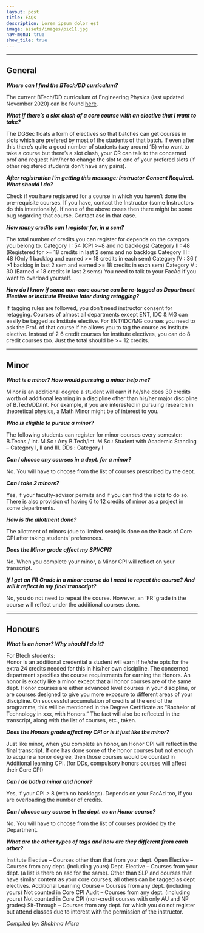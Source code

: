 ```yaml
---
layout: post
title: FAQs
description: Lorem ipsum dolor est
image: assets/images/pic11.jpg
nav-menu: true
show_tile: true
---
```



<hr>
<h2>General</h2>
		    
<b><i>Where can I find the BTech/DD curriculum?</i></b>

The current BTech/DD curriculum of Engineering Physics (last updated November 2020) can be found [here](https://www.phy.iitb.ac.in/en/current-students/resources).

<b><i>What if there’s a slot clash of a core course with an elective that I want to take?</i></b>

The DGSec floats a form of electives so that batches can get courses in slots which are prefered by most of the students of that batch.
If even after this there’s quite a good number of students (say around 15) who want to take a course but there’s a slot clash, your CR can talk to the concerned prof and request him/her to change the slot to one of your prefered slots (if other registered students don’t have any pains).

<b><i>After registration I’m getting this message: Instructor Consent Required. What should I do?</i></b>

Check if you have registered for a course in which you haven’t done the pre-requisite courses. If you have, contact the Instructor (some Instructors do this intentionally). 
If none of the above cases then there might be some bug regarding that course. Contact asc in that case.

<b><i>How many credits can I register for, in a sem?</i></b>

The total number of credits you can register for depends on the category you belong to.
Category I : 54 (CPI >=8 and no backlogs)
Category II : 48 (Registered for >= 18 credits in last 2 sems and no backlogs
Category III : 48 (Only 1 backlog and earned >= 18 credits  in each sem)
Category IV : 36 ( >1 backlog in last 2 sem and earned >= 18 credits  in each sem)
Category V : 30 (Earned < 18 credits  in last 2 sems)
You need to talk to your FacAd if you want to overload yourself.

<b><i>How do I know if some non-core course can be re-tagged as Department Elective or Institute Elective later during retagging?</b></i>

If tagging rules are followed, you don’t need instructor consent for retagging. 
Courses of almost all departments except ENT, IDC & MG can easily be tagged as Institute elective. For ENT/IDC/MG courses you need to ask the Prof. of that course if he allows you to tag the course as Institute elective.
Instead of 2 6 credit courses for institute electives, you can do 8 credit courses too. Just the total should be >= 12 credits.


<hr>
<h2>Minor</h2>

<b><i>What is a minor? How would pursuing a minor help me?</i></b>

Minor is an additional degree a student will earn if he/she does 30 credits worth of additional learning in a discipline other than his/her major discipline of B.Tech/DD/Int. For example, if you are interested in pursuing research in theoretical physics, a Math Minor might be of interest to you.

<b><i>Who is eligible to pursue a minor?</i></b>

The following students can register for minor courses every semester:
B.Techs / Int. M.Sc : Any B.Tech/Int. M.Sc.: Student with Academic Standing – Category I, II and III.
DDs : Category I

<b><i>Can I choose any courses in a dept. for a minor?</i></b>

No. You will have to choose from the list of courses prescribed by the dept.

<b><i>Can I take 2 minors?</i></b>

Yes, if your faculty-advisor permits and if you can find the slots to do so. There is also provision of having 6 to 12 credits of minor as a project in some departments.

<b><i>How is the allotment done?</i></b>

The allotment of minors (due to limited seats) is done on the basis of Core CPI after taking students’ preferences.

<b><i>Does the Minor grade affect my SPI/CPI?</i></b>

No. When you complete your minor, a Minor CPI will reflect on your transcript. 

<b><i>If I get an FR Grade in a minor course do I need to repeat the course? And will it reflect in my final transcript?</i></b>

No, you do not need to repeat the course. However, an ‘FR’ grade in the course will reflect under the additional courses done.


<hr>
<h2>Honours</h2>

<b><i>What is an honor? Why should I do it?</i></b>

For Btech students:<br>
Honor is an additional credential a student will earn if he/she opts for the extra 24 credits needed for this in his/her own discipline. The concerned department specifies the course requirements for earning the Honors. An honor is exactly like a minor except that all honor courses are of the same dept.
Honor courses are either advanced level courses in your discipline, or are courses designed to give you more exposure to different areas of your discipline. On successful accumulation of credits at the end of the programme, this will be mentioned in the Degree Certificate as “Bachelor of Technology in xxx, with Honors.” The fact will also be reflected in the transcript, along with the list of courses, etc., taken.

<b><i>Does the Honors grade affect my CPI or is it just like the minor?</i></b>

Just like minor, when you complete an honor, an Honor CPI will reflect in the final transcript. If one has done some of the honor courses but not enough to acquire a honor degree, then those courses would be counted in Additional learning CPI. (for DDs, compulsory honors courses will affect their Core CPI)

<b><i>Can I do both a minor and honor?</i></b>

Yes, if your CPI > 8 (with no backlogs). Depends on your FacAd too, if you are overloading the number of credits.

<b><i>Can I choose any course in the dept. as an Honor course?</i></b>

No. You will have to choose from the list of courses provided by the Department. 

<b><i>What are the other types of tags and how are they different from each other?</i></b>

Institute Elective – Courses other than that from your dept.
Open Elective – Courses from any dept. (including yours)
Dept. Elective –  Courses from your dept. (a list is there on asc for the same). Other than SLP and courses that have similar content as your core courses, all others can be tagged as dept electives. 
Additional Learning Course – Courses from any dept. (including yours) Not counted in Core CPI
Audit – Courses from any dept. (including yours) Not counted in Core CPI (non-credit courses with only AU and NP grades)
Sit-Through – Courses from any dept. for which you do not register but attend classes due to interest with the permission of the instructor.


<i>Compiled by: Shobhna Misra</i>
